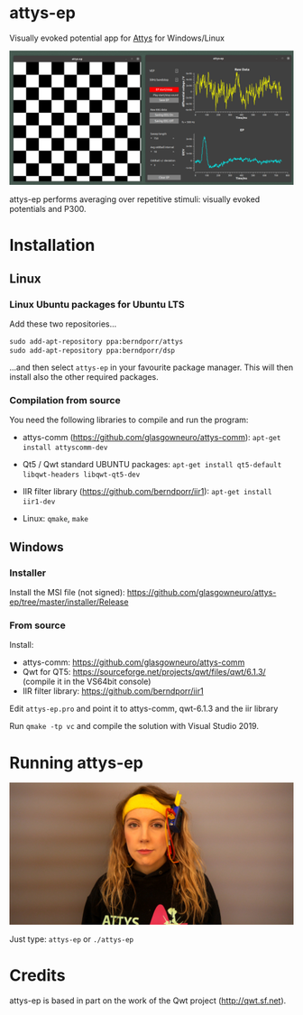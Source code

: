 # attys-ep

Visually evoked potential app for [Attys](http://www.attys.tech)
for Windows/Linux

![alt tag](screenshot.png)

attys-ep performs averaging over repetitive stimuli: visually
evoked potentials and P300.

# Installation

## Linux

### Linux Ubuntu packages for Ubuntu LTS
Add these two repositories...
```
sudo add-apt-repository ppa:berndporr/attys
sudo add-apt-repository ppa:berndporr/dsp
```
...and then select `attys-ep` in your favourite package manager. This will then install also
the other required packages.

### Compilation from source

You need the following libraries to compile and run the program:

- attys-comm (https://github.com/glasgowneuro/attys-comm): `apt-get install attyscomm-dev`
- Qt5 / Qwt standard UBUNTU packages: `apt-get install qt5-default libqwt-headers libqwt-qt5-dev`
- IIR filter library (https://github.com/berndporr/iir1): `apt-get install iir1-dev`

- Linux: `qmake`, `make`

## Windows

### Installer

Install the MSI file (not signed):
https://github.com/glasgowneuro/attys-ep/tree/master/installer/Release

### From source
Install:
- attys-comm: https://github.com/glasgowneuro/attys-comm
- Qwt for QT5: https://sourceforge.net/projects/qwt/files/qwt/6.1.3/ (compile it in the VS64bit console)
- IIR filter library: https://github.com/berndporr/iir1

Edit `attys-ep.pro` and point it to attys-comm, qwt-6.1.3 and the iir library

Run `qmake -tp vc` and compile the solution with Visual Studio 2019.

# Running attys-ep

![alt tag](setup.jpg)

Just type: `attys-ep` or `./attys-ep`


# Credits

attys-ep is based in part on the work of the Qwt project (http://qwt.sf.net).
